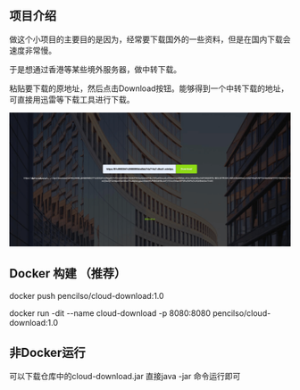 ## 项目介绍

做这个小项目的主要目的是因为，经常要下载国外的一些资料，但是在国内下载会速度非常慢。

于是想通过香港等某些境外服务器，做中转下载。

粘贴要下载的原地址，然后点击Download按钮。能够得到一个中转下载的地址，可直接用迅雷等下载工具进行下载。

<img src="image/image-1.png"/>


## Docker 构建 （推荐）
docker push pencilso/cloud-download:1.0

docker run -dit --name cloud-download -p 8080:8080 pencilso/cloud-download:1.0

## 非Docker运行
可以下载仓库中的cloud-download.jar 直接java -jar 命令运行即可